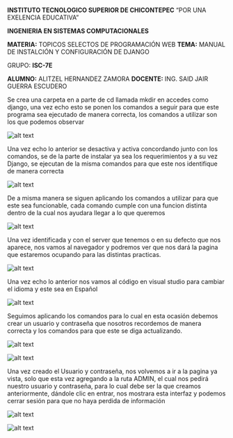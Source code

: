 **INSTITUTO TECNOLOGICO SUPERIOR DE CHICONTEPEC**
“POR UNA EXELENCIA EDUCATIVA”

**INGENIERIA EN SISTEMAS COMPUTACIONALES**

**MATERIA:**
TOPICOS SELECTOS DE PROGRAMACIÓN WEB
**TEMA:**
MANUAL DE INSTALCIÓN Y CONFIGURACIÓN DE DJANGO


GRUPO: **ISC-7E**

**ALUMNO:**
		ALITZEL HERNANDEZ ZAMORA
 **DOCENTE:**
		ING.  SAID JAIR GUERRA ESCUDERO

Se crea una carpeta en a parte de cd llamada mkdir en accedes como django, una vez echo esto se ponen los comandos a seguir para que este programa sea ejecutado de manera correcta, los comandos a utilizar son los que podemos observar

![alt text](1.png)


Una vez echo lo anterior se desactiva y activa concordando junto con los comandos, se de la parte de instalar ya sea los requerimientos y a su vez Django, se ejecutan de la misma comandos para que este nos identifique de manera correcta

![alt text](2.png)

De a misma manera se siguen aplicando los comandos a utilizar para que este sea funcionable, cada comando cumple con una funcion distinta dentro de la cual nos ayudara llegar a lo que queremos

![alt text](3.png)

Una vez identificada y con el server que tenemos o en su defecto que nos aparece, nos vamos al navegador y podremos ver que nos dará la pagina que estaremos ocupando para las distintas practicas.

![alt text](4.png)

Una vez echo lo anterior nos vamos al código en visual studio para cambiar el idioma y este sea en Español

![alt text](5.png)

Seguimos aplicando los comandos para lo cual en esta ocasión debemos crear un usuario y contraseña que nosotros recordemos de manera correcta y los comandos para que este se diga actualizando.

![alt text](6.png)

![alt text](7.png)

Una vez creado el Usuario y contraseña, nos volvemos a ir a la pagina ya vista, solo que esta vez agregando a la ruta ADMIN, el cual nos pedirá nuestro usuario y contraseña, para lo cual debe ser la que creamos anteriormente, dándole clic en entrar, nos mostrara esta interfaz y podemos cerrar sesión para que no haya perdida de información

![alt text](8.png)

![alt text](9.png)
